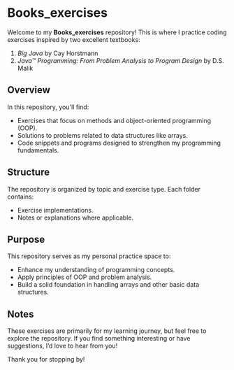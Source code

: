 # Books_exercises

Welcome to my **Books_exercises** repository! This is where I practice coding exercises inspired by two excellent textbooks:

1. *Big Java* by Cay Horstmann
2. *Java™ Programming: From Problem Analysis to Program Design* by D.S. Malik

## Overview
In this repository, you'll find:
- Exercises that focus on methods and object-oriented programming (OOP).
- Solutions to problems related to data structures like arrays.
- Code snippets and programs designed to strengthen my programming fundamentals.

## Structure
The repository is organized by topic and exercise type. Each folder contains:
- Exercise implementations.
- Notes or explanations where applicable.


## Purpose
This repository serves as my personal practice space to:
- Enhance my understanding of programming concepts.
- Apply principles of OOP and problem analysis.
- Build a solid foundation in handling arrays and other basic data structures.

## Notes
These exercises are primarily for my learning journey, but feel free to explore the repository. If you find something interesting or have suggestions, I’d love to hear from you!

Thank you for stopping by!
